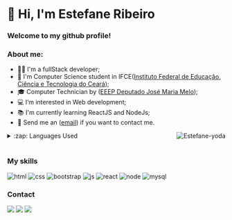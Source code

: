 # 👋 Hi, I'm Estefane Ribeiro

### Welcome to my github profile! 

### About me: 
- 👩‍💻 I'm a fullStack developer;
- 🏫 I'm Computer Science student in IFCE([Instituto Federal de Educação, Ciência e Tecnologia do Ceará](https://ifce.edu.br));
- 🎓 Computer Technician by ([EEEP Deputado José Maria Melo](http://eeepdepjosemariamelo.blogspot.com/));
- 💻 I’m interested in Web development;
- 📚 I'm currently learning ReactJS and NodeJs;
- 📧 Send me an ([email](mailto:estefaneribeiroveras@gmail.com)) if you want to contact me.

<img align="right" alt="Estefane-yoda" src="https://camo.githubusercontent.com/47688b3dfb09f8ad407df916a91e237c67478dccd2885b7040e1d9cdeeded205/68747470733a2f2f6d656469612e646973636f72646170702e6e65742f6174746163686d656e74732f3837373235333931393534303134323131322f3837373235353734323730333433353834362f6573746566616e652e676966">

<details>
    <summary>:zap: Languages Used</summary>
  <br/>
  <img src="https://github-readme-stats.vercel.app/api/top-langs/?username=estefane-ribeiro&layout=compact&bg_color=ffffff&text_color=333333">
</details>
<br/>


### My skills
![html](https://user-images.githubusercontent.com/99495540/226227062-958da96e-773c-40eb-bc3a-cc560b3258fd.png)
![css](https://user-images.githubusercontent.com/99495540/226226367-89056a3d-a2df-485e-a8f7-ff2206e83ec6.png)
![bootstrap](https://user-images.githubusercontent.com/99495540/226227000-3cc33c75-36a2-418b-b3df-1d722acce15c.png)
![js](https://user-images.githubusercontent.com/99495540/226227070-e0ce6904-99b5-4da7-a940-e2db21e08044.png)
![react](https://user-images.githubusercontent.com/99495540/226227242-d55b5cf0-59ab-49ea-8c0b-69259f543398.png)
![node](https://user-images.githubusercontent.com/99495540/226227122-8752f1cb-5a4c-4564-9644-cffc8f313b08.png)
![mysql](https://user-images.githubusercontent.com/99495540/226227119-53756f73-4b51-413e-ae43-4137ede892e9.png)

### Contact
<a href="https://www.linkedin.com/in/estefane-ribeiro-410a1822a/" target="_blank"><img src="https://img.shields.io/badge/LinkedIn-0077B5?style=for-the-badge&logo=linkedin&logoColor=white"></a>
<a href="mailto:estefaneribeiroveras@gmail.com" target="_blank"><img src="https://img.shields.io/badge/Gmail-D14836?style=for-the-badge&logo=gmail&logoColor=white" target="_blank"></a>
<a href="https://www.instagram.com/_estefane_veras" target="_blank" style="border-radius:5px"><img src="https://img.shields.io/badge/Instagram-E4405F?style=for-the-badge&logo=instagram&logoColor=white" target="_blank"></a>

<!---
estefane-ribeiro/estefane-ribeiro is a ✨ special ✨ repository because its `README.md` (this file) appears on your GitHub profile.
You can click the Preview link to take a look at your changes.
--->
